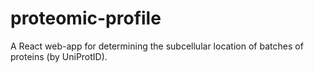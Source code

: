 # proteomic-profile
A React web-app for determining the subcellular location of batches of proteins (by UniProtID).